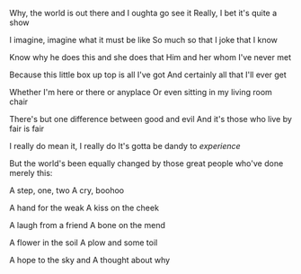 Why, the world is out there and I oughta go see it
Really, I bet it's quite a show

I imagine, imagine what it must be like
So much so that I joke that I know

Know why he does this and she does that
Him and her whom I've never met

Because this little box up top is all I've got
And certainly all that I'll ever get

Whether I'm here or there or anyplace
Or even sitting in my living room chair

There's but one difference between good and evil
And it's those who live by fair is fair

I really do mean it, I really do
It's gotta be dandy to *experience*

But the world's been equally changed
by those great people who've done merely this:

A step, one, two
A cry, boohoo

A hand for the weak
A kiss on the cheek

A laugh from a friend
A bone on the mend

A flower in the soil
A plow and some toil

A hope to the sky and
A thought about why